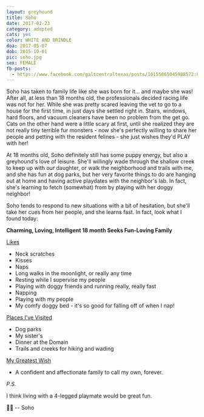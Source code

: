 ```yaml
---
layout: greyhound
title: Soho
date: 2017-02-23
category: adopted
cats: yes
color: WHITE AND BRINDLE
doa: 2017-05-07
dob: 2015-10-01
pic: soho.jpg
sex: FEMALE
fb-posts:
  - https://www.facebook.com/galtcentraltexas/posts/10155865045988572:0
---
```


Soho has taken to family life like she was born for it... and maybe she was! After all, at less than 18 months old, the professionals decided racing life was not for her. While she was pretty scared leaving the vet to go to a house for the first time, in just days she settled right in. Stairs, windows, hard floors, and vacuum cleaners have been no problem from the get go. Cats on the other hand were a little scary at first, until she realized they are not really tiny terrible fur monsters - now she's perfectly willing to share her people and petting with the resident felines - she just wishes they'd PLAY with her!

At 18 months old, Soho definitely still has some puppy energy, but also a greyhound's love of leisure. She'll willingly wade through the shallow creek to keep up with our daughter, or walk the neighborhood and trails with me, and she has fun at dog parks, but her very favorite things to do are hanging out at home and having active playdates with the neighbor's lab. In fact, she's learning to fetch (somewhat) from by playing with her doggy neighbor!

Soho tends to respond to new situations with a bit of hesitation, but she'll take her cues from her people, and she learns fast. In fact, look what I found today:

**Charming, Loving, Intelligent 18 month Seeks Fun-Loving Family**

<u>Likes</u>

- Neck scratches
- Kisses
- Naps
- Long walks in the moonlight, or really any time
- Resting while I supervise my people
- Playing with doggy friends and running really, really fast
- Napping
- Playing with my people
- My comfy doggy bed - it's so good for falling off of when I nap!

<u>Places I've Visited</u>

- Dog parks
- My sister's
- Dinner at the Domain
- Trails and creeks for hiking and wading

<u>My Greatest Wish</u>

- A confident and affectionate family to call my own, forever.

_P.S._

I think living with a 4-legged playmate would be great fun.

🐾💟 -- Soho
